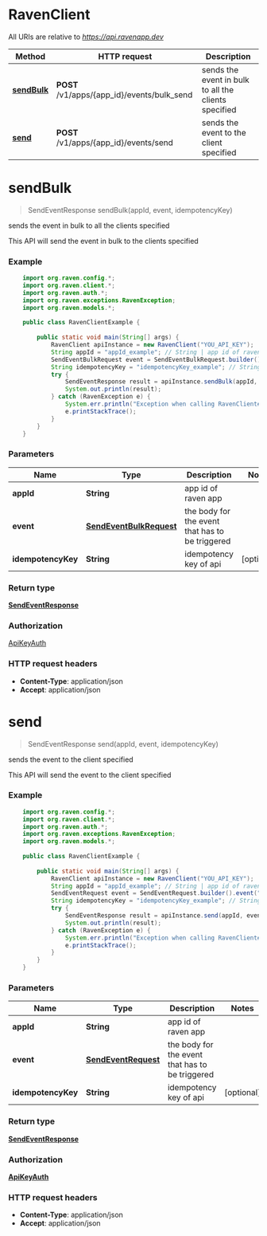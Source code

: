 # RavenClient

All URIs are relative to *https://api.ravenapp.dev*

| Method                    | HTTP request                                | Description                                          |
|---------------------------|---------------------------------------------|------------------------------------------------------|
| [**sendBulk**](#sendBulk) | **POST** /v1/apps/{app_id}/events/bulk_send | sends the event in bulk to all the clients specified |
| [**send**](#send)         | **POST** /v1/apps/{app_id}/events/send      | sends the event to the client specified              |

# **sendBulk**
> SendEventResponse sendBulk(appId, event, idempotencyKey)

sends the event in bulk to all the clients specified

This API will send the event in bulk to the clients specified

### Example
```java
    import org.raven.config.*;
    import org.raven.client.*;
    import org.raven.auth.*;
    import org.raven.exceptions.RavenException;
    import org.raven.models.*;
    
    public class RavenClientExample {
    
        public static void main(String[] args) {
            RavenClient apiInstance = new RavenClient("YOU_API_KEY");
            String appId = "appId_example"; // String | app id of raven app
            SendEventBulkRequest event = SendEventBulkRequest.builder().event("test").batch(/*BATCH ARRAY*/).build(); // SendEventBulk | the body for the event that has to be triggered
            String idempotencyKey = "idempotencyKey_example"; // String | idempotency key of api
            try {
                SendEventResponse result = apiInstance.sendBulk(appId, event, idempotencyKey);
                System.out.println(result);
            } catch (RavenException e) {
                System.err.println("Exception when calling RavenClient#sendBulk");
                e.printStackTrace();
            }
        }
    }

```

### Parameters

| Name               | Type                                                | Description                                     | Notes      |
|--------------------|-----------------------------------------------------|-------------------------------------------------|------------|
| **appId**          | **String**                                          | app id of raven app                             |            |
| **event**          | [**SendEventBulkRequest**](SendEventBulkRequest.md) | the body for the event that has to be triggered |            |
| **idempotencyKey** | **String**                                          | idempotency key of api                          | [optional] |

### Return type

[**SendEventResponse**](SendEventResponse.md)

### Authorization

[ApiKeyAuth](../README.md#ApiKeyAuth)

### HTTP request headers

 - **Content-Type**: application/json
 - **Accept**: application/json

# **send**
> SendEventResponse send(appId, event, idempotencyKey)

sends the event to the client specified

This API will send the event to the client specified

### Example
```java
    import org.raven.config.*;
    import org.raven.client.*;
    import org.raven.auth.*;
    import org.raven.exceptions.RavenException;
    import org.raven.models.*;
    
    public class RavenClientExample {
    
        public static void main(String[] args) {
            RavenClient apiInstance = new RavenClient("YOU_API_KEY");
            String appId = "appId_example"; // String | app id of raven app
            SendEventRequest event = SendEventRequest.builder().event("test").user(/*RAVEN USER*/).data(/*YOUR DATA*/).override(/*override*/).build(); // SendEventBulk | the body for the event that has to be triggered
            String idempotencyKey = "idempotencyKey_example"; // String | idempotency key of api
            try {
                SendEventResponse result = apiInstance.send(appId, event, idempotencyKey);
                System.out.println(result);
            } catch (RavenException e) {
                System.err.println("Exception when calling RavenClient#sendBulk");
                e.printStackTrace();
            }
        }
    }

```

### Parameters

| Name               | Type                                        | Description                                     | Notes      |
|--------------------|---------------------------------------------|-------------------------------------------------|------------|
| **appId**          | **String**                                  | app id of raven app                             |            |
| **event**          | [**SendEventRequest**](SendEventRequest.md) | the body for the event that has to be triggered |            |
| **idempotencyKey** | **String**                                  | idempotency key of api                          | [optional] |

### Return type

[**SendEventResponse**](SendEventResponse.md)

### Authorization

[**ApiKeyAuth**](../README.md#ApiKeyAuth)

### HTTP request headers

 - **Content-Type**: application/json
 - **Accept**: application/json

